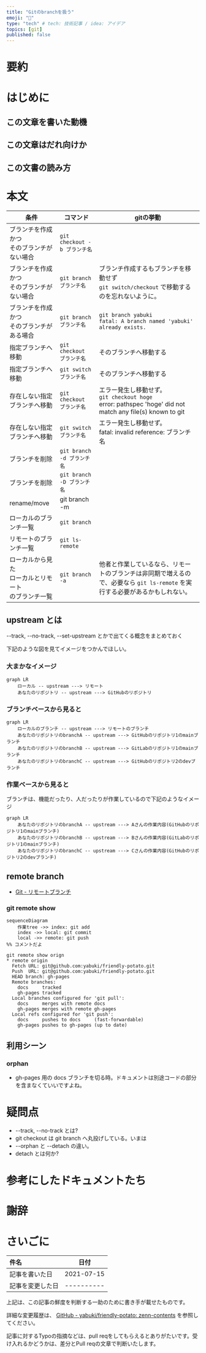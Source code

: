 ```yaml
---
title: "Gitのbranchを扱う"
emoji: "🦔"
type: "tech" # tech: 技術記事 / idea: アイデア
topics: [git]
published: false
---
```

# 要約



# はじめに


## この文章を書いた動機


## この文章はだれ向けか


## この文書の読み方

# 本文

| 条件 | コマンド | gitの挙動 |
| ---- | -------- | ---- |
| ブランチを作成<br>かつ<br>そのブランチがない場合 | `git checkout -b ブランチ名` | |
| ブランチを作成<br>かつ<br>そのブランチがない場合 | `git branch ブランチ名` | ブランチ作成するもブランチを移動せず<br>`git switch/checkout` で移動するのを忘れないように。 |
| ブランチを作成<br>かつ<br>そのブランチがある場合| `git branch ブランチ名` | `git branch yabuki` <br> `fatal: A branch named 'yabuki' already exists.` |
| 指定ブランチへ移動 | `git checkout ブランチ名` | そのブランチへ移動する |
| 指定ブランチへ移動 | `git switch ブランチ名` | そのブランチへ移動する |
| 存在しない指定<br>ブランチへ移動 | `git checkout ブランチ名` | エラー発生し移動せず。<br>`git checkout hoge`<br> error: pathspec 'hoge' did not match any file(s) known to git  |
| 存在しない指定<br>ブランチへ移動 | `git switch ブランチ名` | エラー発生し移動せず。<br> fatal: invalid reference: ブランチ名 |
| ブランチを削除 | `git branch -d ブランチ名` | |
| ブランチを削除 | `git branch -D ブランチ名` | |
| rename/move | git branch -m ||
| ローカルのブランチ一覧 | `git branch` ||
| リモートのブランチ一覧 | `git ls-remote` ||
| ローカルから見た<br>ローカルとリモート<br>のブランチ一覧| `git branch -a` | 他者と作業しているなら、リモートのブランチは非同期で増えるので、必要なら `git ls-remote` を実行する必要があるかもしれない。 |

## upstream とは

--track, --no-track, --set-upstream とかで出てくる概念をまとめておく

下記のような図を見てイメージをつかんでほしい。

### 大まかなイメージ

```mermaid
graph LR
    ローカル -- upstream ---> リモート
    あなたのリポジトリ -- upstream ---> GitHubのリポジトリ
```

### ブランチベースから見ると

```mermaid
graph LR
    ローカルのブランチ -- upstream ---> リモートのブランチ
    あなたのリポジトリのbranchA -- upstream ---> GitHubのリポジトリ1のmainブランチ
    あなたのリポジトリのbranchB -- upstream ---> GitLabのリポジトリ1のmainブランチ
    あなたのリポジトリのbranchC -- upstream ---> GitHubのリポジトリ2のdevブランチ
```

### 作業ベースから見ると

ブランチは、機能だったり、人だったりが作業しているので下記のようなイメージ

```mermaid
graph LR
    あなたのリポジトリのbranchA -- upstream ---> Aさんの作業内容(GitHubのリポジトリ1のmainブランチ)
    あなたのリポジトリのbranchB -- upstream ---> Bさんの作業内容(GitLabのリポジトリ1のmainブランチ)
    あなたのリポジトリのbranchC -- upstream ---> Cさんの作業内容(GitHubのリポジトリ2のdevブランチ)
```

## remote branch

- [Git - リモートブランチ](https://git-scm.com/book/ja/v2/Git-%E3%81%AE%E3%83%96%E3%83%A9%E3%83%B3%E3%83%81%E6%A9%9F%E8%83%BD-%E3%83%AA%E3%83%A2%E3%83%BC%E3%83%88%E3%83%96%E3%83%A9%E3%83%B3%E3%83%81)

### git remote show

```mermaid
sequenceDiagram
	作業tree ->> index: git add
	index ->> local: git commit
	local ->> remote: git push
%% コメントだよ
```

```
git remote show orign
* remote origin
  Fetch URL: git@github.com:yabuki/friendly-potato.git
  Push  URL: git@github.com:yabuki/friendly-potato.git
  HEAD branch: gh-pages
  Remote branches:
    docs     tracked
    gh-pages tracked
  Local branches configured for 'git pull':
    docs     merges with remote docs
    gh-pages merges with remote gh-pages
  Local refs configured for 'git push':
    docs     pushes to docs     (fast-forwardable)
    gh-pages pushes to gh-pages (up to date)
```

## 利用シーン

### orphan

* gh-pages 用の docs ブランチを切る時。ドキュメントは別途コードの部分を含まなくていいですよね。

# 疑問点

* --track, --no-track とは?
*  git checkout は git branch へ丸投げしている。いまは
* --orphan と --detach の違い。
* detach とは何か?


# 参考にしたドキュメントたち


# 謝辞


# さいごに

|     件名       |   日付   |
|:----           |:----:|
|記事を書いた日  |2021-07-15|
|記事を変更した日|----------|

上記は、この記事の鮮度を判断する一助のために書き手が載せたものです。

詳細な変更履歴は、 [GitHub - yabuki/friendly-potato: zenn-contents](https://github.com/yabuki/friendly-potato) を参照してください。

記事に対するTypoの指摘などは、pull reqをしてもらえるとありがたいです。受け入れるかどうかは、差分とPull reqの文章で判断いたします。


<!-- 文章の目的は何か -->
  <!-- 読み手に何の情報を伝えるのか -->
  <!-- 読んだひとにどういう行動をしてもらいたいのか -->
<!-- だれに向けての文章か -->
<!-- この文章の肝はどこか -->
